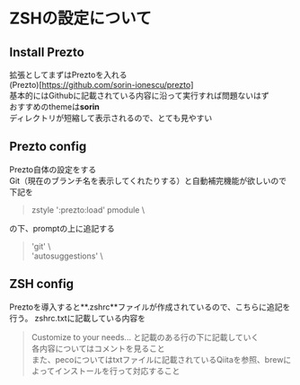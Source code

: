 # ZSHの設定について
## Install Prezto
拡張としてまずはPreztoを入れる  
(Prezto)[https://github.com/sorin-ionescu/prezto]  
基本的にはGithubに記載されている内容に沿って実行すれば問題ないはず  
おすすめのthemeは**sorin**  
ディレクトリが短縮して表示されるので、とても見やすい  

## Prezto config
Prezto自体の設定をする  
Git（現在のブランチ名を表示してくれたりする）と自動補完機能が欲しいので下記を  
> zstyle ':prezto:load' pmodule \

の下、promptの上に追記する
> 'git' \  
'autosuggestions' \  

## ZSH config
Preztoを導入すると**.zshrc**ファイルが作成されているので、こちらに追記を行う。
zshrc.txtに記載している内容を
> Customize to your needs...
と記載のある行の下に記載していく  
各内容についてはコメントを見ること  
また、pecoについてはtxtファイルに記載されているQiitaを参照、brewによってインストールを行って対応すること  